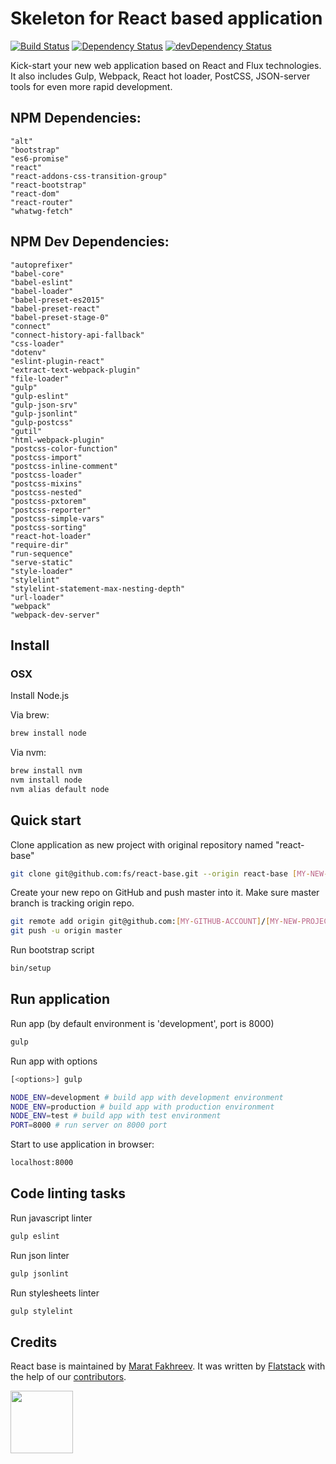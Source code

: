 # Skeleton for React based application

[![Build Status](https://travis-ci.org/fs/react-base.svg?branch=master)](https://travis-ci.org/fs/react-base)
[![Dependency Status](https://david-dm.org/fs/react-base.svg?branch=master)](https://david-dm.org/fs/react-base)
[![devDependency Status](https://david-dm.org/fs/react-base/dev-status.svg?branch=master)](https://david-dm.org/fs/react-base#info=devDependencies)

Kick-start your new web application based on React and Flux technologies. It also includes Gulp, Webpack, React hot loader, PostCSS, JSON-server tools for even more rapid development.

## NPM Dependencies:
    "alt"
    "bootstrap"
    "es6-promise"
    "react"
    "react-addons-css-transition-group"
    "react-bootstrap"
    "react-dom"
    "react-router"
    "whatwg-fetch"

## NPM Dev Dependencies:
    "autoprefixer"
    "babel-core"
    "babel-eslint"
    "babel-loader"
    "babel-preset-es2015"
    "babel-preset-react"
    "babel-preset-stage-0"
    "connect"
    "connect-history-api-fallback"
    "css-loader"
    "dotenv"
    "eslint-plugin-react"
    "extract-text-webpack-plugin"
    "file-loader"
    "gulp"
    "gulp-eslint"
    "gulp-json-srv"
    "gulp-jsonlint"
    "gulp-postcss"
    "gutil"
    "html-webpack-plugin"
    "postcss-color-function"
    "postcss-import"
    "postcss-inline-comment"
    "postcss-loader"
    "postcss-mixins"
    "postcss-nested"
    "postcss-pxtorem"
    "postcss-reporter"
    "postcss-simple-vars"
    "postcss-sorting"
    "react-hot-loader"
    "require-dir"
    "run-sequence"
    "serve-static"
    "style-loader"
    "stylelint"
    "stylelint-statement-max-nesting-depth"
    "url-loader"
    "webpack"
    "webpack-dev-server"

## Install
### OSX

Install Node.js

Via brew:
```bash
brew install node
```

Via nvm:
```bash
brew install nvm
nvm install node
nvm alias default node
```

## Quick start

Clone application as new project with original repository named "react-base"

```bash
git clone git@github.com:fs/react-base.git --origin react-base [MY-NEW-PROJECT]
```

Create your new repo on GitHub and push master into it.
Make sure master branch is tracking origin repo.

```bash
git remote add origin git@github.com:[MY-GITHUB-ACCOUNT]/[MY-NEW-PROJECT].git
git push -u origin master
```

Run bootstrap script

```bash
bin/setup
```

## Run application

Run app (by default environment is 'development', port is 8000)

```bash
gulp
```

Run app with options

```bash
[<options>] gulp
```

```bash
NODE_ENV=development # build app with development environment
NODE_ENV=production # build app with production environment
NODE_ENV=test # build app with test environment
PORT=8000 # run server on 8000 port
```

Start to use application in browser:

```bash
localhost:8000
```

## Code linting tasks

Run javascript linter
```bash
gulp eslint
```

Run json linter
```bash
gulp jsonlint
```

Run stylesheets linter
```bash
gulp stylelint
```

## Credits

React base is maintained by [Marat Fakhreev](http://github.com/maratfakhreev).
It was written by [Flatstack](http://www.flatstack.com) with the help of our
[contributors](http://github.com/fs/react-base/contributors).

[<img src="http://www.flatstack.com/logo.svg" width="100"/>](http://www.flatstack.com)
